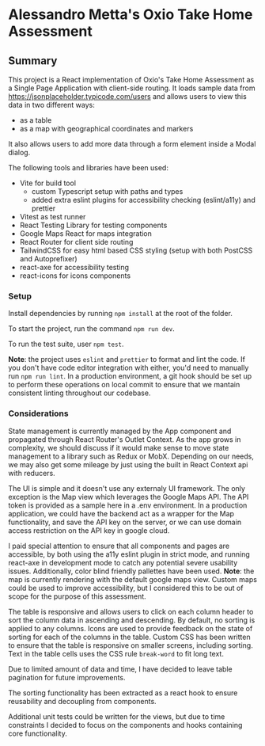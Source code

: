 # Alessandro Metta's Oxio Take Home Assessment

## Summary

This project is a React implementation of Oxio's Take Home Assessment as a Single Page Application with client-side routing. It loads sample data from <https://jsonplaceholder.typicode.com/users> and allows users to view this data in two different ways:

- as a table
- as a map with geographical coordinates and markers

It also allows users to add more data through a form element inside a Modal dialog.

The following tools and libraries have been used:

- Vite for build tool
  - custom Typescript setup with paths and types
  - added extra eslint plugins for accessibility checking (eslint/a11y) and prettier
- Vitest as test runner
- React Testing Library for testing components
- Google Maps React for maps integration
- React Router for client side routing
- TailwindCSS for easy html based CSS styling (setup with both PostCSS and Autoprefixer)
- react-axe for accessibility testing
- react-icons for icons components

### Setup

Install dependencies by running `npm install` at the root of the folder.

To start the project, run the command `npm run dev`.

To run the test suite, user `npm test`.

**Note**: the project uses `eslint` and `prettier` to format and lint the code. If you don't have code editor integration with either, you'd need to manually run `npm run lint`.
In a production environment, a git hook should be set up to perform these operations on local commit to ensure that we mantain consistent linting throughout our codebase.

### Considerations

State management is currently managed by the App component and propagated through React Router's Outlet Context. As the app grows in complexity, we should discuss if it would make sense to move state management to a library such as Redux or MobX. Depending on our needs, we may also get some mileage by just using the built in React Context api with reducers.

The UI is simple and it doesn't use any externaly UI framework. The only exception is the Map view which leverages the Google Maps API.
The API token is provided as a sample here in a .env environment. In a production application, we could have the backend act as a wrapper for the Map functionality, and save the API key on the server, or we can use domain access restriction on the API key in google cloud.

I paid special attention to ensure that all components and pages are accessible, by both using the a11y eslint plugin in strict mode, and running react-axe in development mode to catch any potential severe usability issues. Additionally, color blind friendly pallettes have been used. **Note**: the map is currently rendering with the default google maps view. Custom maps could be used to improve accessibility, but I considered this to be out of scope for the purpose of this assessment.

The table is responsive and allows users to click on each column header to sort the column data in ascending and descending. By default, no sorting is applied to any columns. Icons are used to provide feedback on the state of sorting for each of the columns in the table. Custom CSS has been written to ensure that the table is responsive on smaller screens, including sorting. Text in the table cells uses the CSS rule `break-word` to fit long text.

Due to limited amount of data and time, I have decided to leave table pagination for future improvements.

The sorting functionality has been extracted as a react hook to ensure reusability and decoupling from components.

Additional unit tests could be written for the views, but due to time constraints I decided to focus on the components and hooks containing core functionality.
